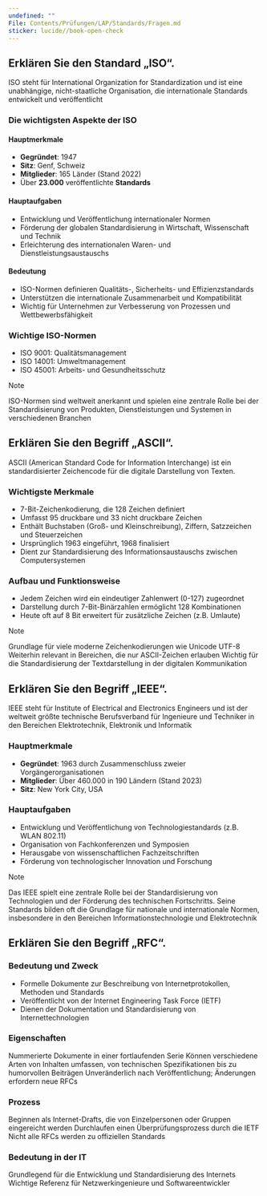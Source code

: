 ```yaml
---
undefined: ""
File: Contents/Prüfungen/LAP/Standards/Fragen.md
sticker: lucide//book-open-check
---
```


## Erklären Sie den Standard „ISO“.

ISO steht für International Organization for Standardization und ist eine unabhängige, nicht-staatliche Organisation, die internationale Standards entwickelt und veröffentlicht

### Die wichtigsten Aspekte der ISO

#### Hauptmerkmale

- **Gegründet**: 1947
- **Sitz**: Genf, Schweiz
- **Mitglieder**: 165 Länder (Stand 2022)
- Über **23.000** veröffentlichte **Standards**

#### Hauptaufgaben

- Entwicklung und Veröffentlichung internationaler Normen
- Förderung der globalen Standardisierung in Wirtschaft, Wissenschaft und Technik
- Erleichterung des internationalen Waren- und Dienstleistungsaustauschs

#### Bedeutung

- ISO-Normen definieren Qualitäts-, Sicherheits- und Effizienzstandards
- Unterstützen die internationale Zusammenarbeit und Kompatibilität
- Wichtig für Unternehmen zur Verbesserung von Prozessen und Wettbewerbsfähigkeit

### Wichtige ISO-Normen

- ISO 9001: Qualitätsmanagement
- ISO 14001: Umweltmanagement
- ISO 45001: Arbeits- und Gesundheitsschutz

> [!note]
ISO-Normen sind weltweit anerkannt und spielen eine zentrale Rolle bei der Standardisierung von Produkten, Dienstleistungen und Systemen in verschiedenen Branchen

## Erklären Sie den Begriff „ASCII“.

ASCII (American Standard Code for Information Interchange) ist ein standardisierter Zeichencode für die digitale Darstellung von Texten. 

### Wichtigste Merkmale 

- 7-Bit-Zeichenkodierung, die 128 Zeichen definiert
- Umfasst 95 druckbare und 33 nicht druckbare Zeichen
- Enthält Buchstaben (Groß- und Kleinschreibung), Ziffern, Satzzeichen und Steuerzeichen
- Ursprünglich 1963 eingeführt, 1968 finalisiert
- Dient zur Standardisierung des Informationsaustauschs zwischen Computersystemen

### Aufbau und Funktionsweise

- Jedem Zeichen wird ein eindeutiger Zahlenwert (0-127) zugeordnet
- Darstellung durch 7-Bit-Binärzahlen ermöglicht 128 Kombinationen
- Heute oft auf 8 Bit erweitert für zusätzliche Zeichen (z.B. Umlaute)

>[!note]
Grundlage für viele moderne Zeichenkodierungen wie Unicode UTF-8
Weiterhin relevant in Bereichen, die nur ASCII-Zeichen erlauben
Wichtig für die Standardisierung der Textdarstellung in der digitalen Kommunikation

## Erklären Sie den Begriff „IEEE“.

IEEE steht für Institute of Electrical and Electronics Engineers und ist der weltweit größte technische Berufsverband für Ingenieure und Techniker in den Bereichen Elektrotechnik, Elektronik und Informatik

### Hauptmerkmale

- **Gegründet**: 1963 durch Zusammenschluss zweier Vorgängerorganisationen
- **Mitglieder**: Über 460.000 in 190 Ländern (Stand 2023)
- **Sitz**: New York City, USA

### Hauptaufgaben

- Entwicklung und Veröffentlichung von Technologiestandards (z.B. WLAN 802.11)
- Organisation von Fachkonferenzen und Symposien
- Herausgabe von wissenschaftlichen Fachzeitschriften
- Förderung von technologischer Innovation und Forschung

>[!note]
Das IEEE spielt eine zentrale Rolle bei der Standardisierung von Technologien und der Förderung des technischen Fortschritts. Seine Standards bilden oft die Grundlage für nationale und internationale Normen, insbesondere in den Bereichen Informationstechnologie und Elektrotechnik

## Erklären Sie den Begriff „RFC“.

### Bedeutung und Zweck

- Formelle Dokumente zur Beschreibung von Internetprotokollen, Methoden und Standards
- Veröffentlicht von der Internet Engineering Task Force (IETF) 
- Dienen der Dokumentation und Standardisierung von Internettechnologien

### Eigenschaften

Nummerierte Dokumente in einer fortlaufenden Serie
Können verschiedene Arten von Inhalten umfassen, von technischen Spezifikationen bis zu humorvollen Beiträgen
Unveränderlich nach Veröffentlichung; Änderungen erfordern neue RFCs

### Prozess

Beginnen als Internet-Drafts, die von Einzelpersonen oder Gruppen eingereicht werden
Durchlaufen einen Überprüfungsprozess durch die IETF
Nicht alle RFCs werden zu offiziellen Standards

### Bedeutung in der IT

Grundlegend für die Entwicklung und Standardisierung des Internets
Wichtige Referenz für Netzwerkingenieure und Softwareentwickler